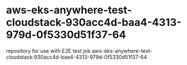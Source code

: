 # aws-eks-anywhere-test-cloudstack-930acc4d-baa4-4313-979d-0f5330d51f37-64
repository for use with E2E test job aws-eks-anywhere-test-cloudstack:930acc4d-baa4-4313-979d-0f5330d51f37-64
